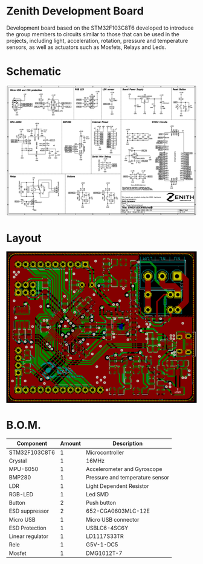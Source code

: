 # Zenith Development Board

Development board based on the STM32F103C8T6 developed to introduce the group members to circuits similar to those that can be used in the projects, including light, acceleration, rotation, pressure and temperature sensors, as well as actuators such as Mosfets, Relays and Leds.

# Schematic

![Schematic](https://github.com/zenitheesc/Zenith-Development-Board/blob/main/Model/Hardware/Esquematico.png)

# Layout

![Layout](https://github.com/zenitheesc/Zenith-Development-Board/blob/main/Model/Hardware/Layout.png)

# B.O.M.
|Component|Amount|Description|
|--|--|--|
|STM32F103C8T6|1|Microcontroller|
|Crystal|1|16MHz|
|MPU-6050|1|Accelerometer and Gyroscope|
|BMP280|1|Pressure and temperature sensor|
|LDR|1|Light Dependent Resistor|
|RGB-LED|1|Led SMD|
|Button|2|Push button|
|ESD suppressor|2|652-CGA0603MLC-12E|
|Micro USB|1|Micro USB connector|
|ESD Protection|1|USBLC6-4SC6Y|
|Linear regulator|1|LD1117S33TR|
|Rele|1|G5V-1-DC5|
|Mosfet|1|DMG1012T-7|

